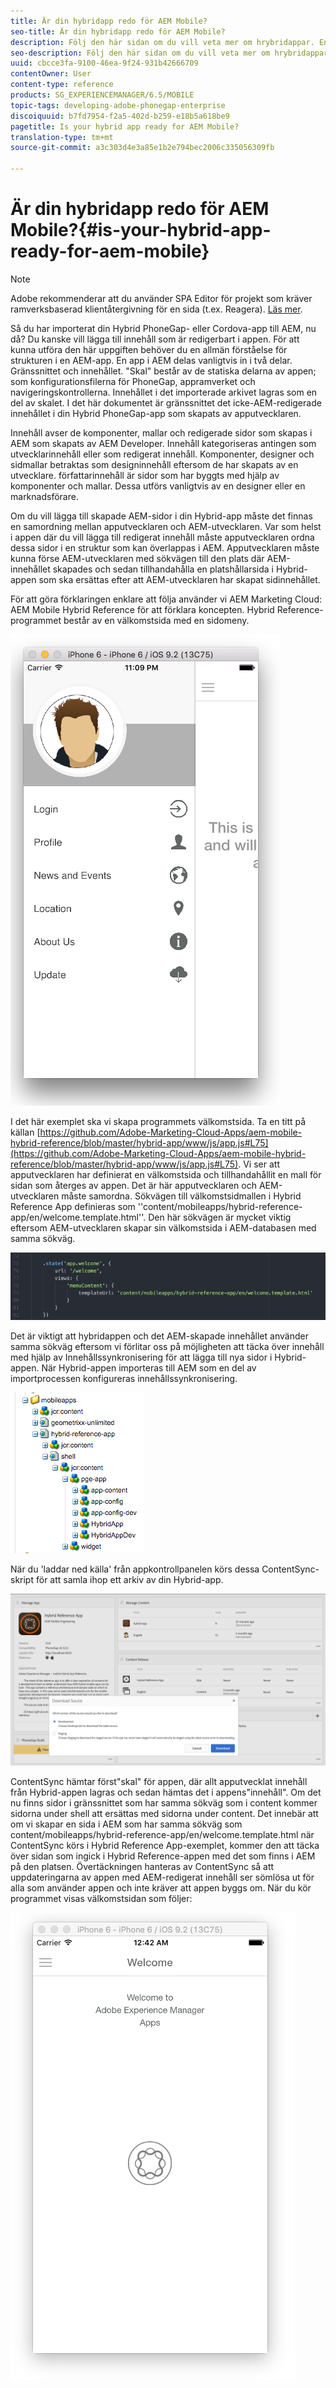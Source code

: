 ```yaml
---
title: Är din hybridapp redo för AEM Mobile?
seo-title: Är din hybridapp redo för AEM Mobile?
description: Följ den här sidan om du vill veta mer om hrybridappar. En app i AEM delas vanligtvis in i två delar. "shell" och "content" och den här sidan ger mer information om dessa ämnen.
seo-description: Följ den här sidan om du vill veta mer om hrybridappar. En app i AEM delas vanligtvis in i två delar. "shell" och "content" och den här sidan ger mer information om dessa ämnen.
uuid: cbcce3fa-9100-46ea-9f24-931b42666709
contentOwner: User
content-type: reference
products: SG_EXPERIENCEMANAGER/6.5/MOBILE
topic-tags: developing-adobe-phonegap-enterprise
discoiquuid: b7fd7954-f2a5-402d-b259-e18b5a618be9
pagetitle: Is your hybrid app ready for AEM Mobile?
translation-type: tm+mt
source-git-commit: a3c303d4e3a85e1b2e794bec2006c335056309fb

---
```



# Är din hybridapp redo för AEM Mobile?{#is-your-hybrid-app-ready-for-aem-mobile}

>[!NOTE]
>
>Adobe rekommenderar att du använder SPA Editor för projekt som kräver ramverksbaserad klientåtergivning för en sida (t.ex. Reagera). [Läs mer](/help/sites-developing/spa-overview.md).

Så du har importerat din Hybrid PhoneGap- eller Cordova-app till AEM, nu då? Du kanske vill lägga till innehåll som är redigerbart i appen. För att kunna utföra den här uppgiften behöver du en allmän förståelse för strukturen i en AEM-app. En app i AEM delas vanligtvis in i två delar. Gränssnittet och innehållet. &quot;Skal&quot; består av de statiska delarna av appen; som konfigurationsfilerna för PhoneGap, appramverket och navigeringskontrollerna. Innehållet i det importerade arkivet lagras som en del av skalet. I det här dokumentet är gränssnittet det icke-AEM-redigerade innehållet i din Hybrid PhoneGap-app som skapats av apputvecklaren.

Innehåll avser de komponenter, mallar och redigerade sidor som skapas i AEM som skapats av AEM Developer. Innehåll kategoriseras antingen som utvecklarinnehåll eller som redigerat innehåll. Komponenter, designer och sidmallar betraktas som designinnehåll eftersom de har skapats av en utvecklare. författarinnehåll är sidor som har byggts med hjälp av komponenter och mallar. Dessa utförs vanligtvis av en designer eller en marknadsförare.

Om du vill lägga till skapade AEM-sidor i din Hybrid-app måste det finnas en samordning mellan apputvecklaren och AEM-utvecklaren. Var som helst i appen där du vill lägga till redigerat innehåll måste apputvecklaren ordna dessa sidor i en struktur som kan överlappas i AEM. Apputvecklaren måste kunna förse AEM-utvecklaren med sökvägen till den plats där AEM-innehållet skapades och sedan tillhandahålla en platshållarsida i Hybrid-appen som ska ersättas efter att AEM-utvecklaren har skapat sidinnehållet.

För att göra förklaringen enklare att följa använder vi AEM Marketing Cloud: AEM Mobile Hybrid Reference för att förklara koncepten. Hybrid Reference-programmet består av en välkomstsida med en sidomeny.

![chlimage_1-76](assets/chlimage_1-76.png)

I det här exemplet ska vi skapa programmets välkomstsida. Ta en titt på källan [https://github.com/Adobe-Marketing-Cloud-Apps/aem-mobile-hybrid-reference/blob/master/hybrid-app/www/js/app.js#L75](https://github.com/Adobe-Marketing-Cloud-Apps/aem-mobile-hybrid-reference/blob/master/hybrid-app/www/js/app.js#L75). Vi ser att apputvecklaren har definierat en välkomstsida och tillhandahållit en mall för sidan som återges av appen. Det är här apputvecklaren och AEM-utvecklaren måste samordna. Sökvägen till välkomstsidmallen i Hybrid Reference App definieras som &#39;&#39;content/mobileapps/hybrid-reference-app/en/welcome.template.html&#39;&#39;. Den här sökvägen är mycket viktig eftersom AEM-utvecklaren skapar sin välkomstsida i AEM-databasen med samma sökväg.

![chlimage_1-77](assets/chlimage_1-77.png)

Det är viktigt att hybridappen och det AEM-skapade innehållet använder samma sökväg eftersom vi förlitar oss på möjligheten att täcka över innehåll med hjälp av Innehållssynkronisering för att lägga till nya sidor i Hybrid-appen. När Hybrid-appen importeras till AEM som en del av importprocessen konfigureras innehållssynkronisering.

![chlimage_1-78](assets/chlimage_1-78.png)

När du &#39;laddar ned källa&#39; från appkontrollpanelen körs dessa ContentSync-skript för att samla ihop ett arkiv av din Hybrid-app.

![chlimage_1-79](assets/chlimage_1-79.png)

ContentSync hämtar först&quot;skal&quot; för appen, där allt apputvecklat innehåll från Hybrid-appen lagras och sedan hämtas det i appens&quot;innehåll&quot;. Om det nu finns sidor i gränssnittet som har samma sökväg som i content kommer sidorna under shell att ersättas med sidorna under content. Det innebär att om vi skapar en sida i AEM som har samma sökväg som content/mobileapps/hybrid-reference-app/en/welcome.template.html när ContentSync körs i Hybrid Reference App-exemplet, kommer den att täcka över sidan som ingick i Hybrid Reference-appen med det som finns i AEM på den platsen. Övertäckningen hanteras av ContentSync så att uppdateringarna av appen med AEM-redigerat innehåll ser sömlösa ut för alla som använder appen och inte kräver att appen byggs om. När du kör programmet visas välkomstsidan som följer:

![chlimage_1-80](assets/chlimage_1-80.png)
